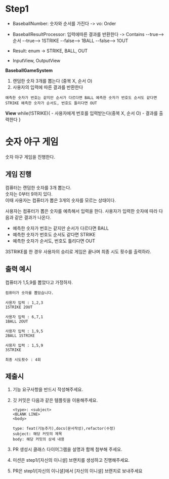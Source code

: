 # Step1
- BaseballNumber: 숫자와 순서를 가진다
-> vo: Order 

- BaseballResultProcessor: 입력에따른 결과를 반환한다
-> Contains --true--> 순서 --true--> 1STRIKE
                          --false--> 1BALL
            --false--> 1OUT

- Result: enum -> STRIKE, BALL, OUT

- InputView, OutputView
 

**BaseballGameSystem**
1. 랜덤한 숫자 3개를 뽑는다 (중복 X, 순서 O)
2. 사용자의 입력에 따른 결과를 반환한다

  `예측한 숫자가 번호는 같지만 순서가 다르다면 BALL
  예측한 숫자가 번호도 순서도 같다면 STRIKE
  예측한 숫자가 순서도, 번호도 틀리다면 OUT`


**View**
while(!STRIKE){
    - 사용자에게 번호를 입력받는다(중복 X, 순서 O)
    - 결과를 출력한다 
}


# 숫자 야구 게임
숫자 야구 게임을 진행한다.

## 게임 진행
컴퓨터는 랜덤한 숫자를 3개 뽑는다.  
숫자는 0부터 9까지 있다.  
이때 사용자는 컴퓨터가 뽑은 3개의 숫자를 모르는 상태이다.

사용자는 컴퓨터가 뽑은 숫자를 예측해서 입력을 한다.
사용자가 입력한 숫자에 따라 다음과 같은 결과가 나온다.
- 예측한 숫자가 번호는 같지만 순서가 다르다면 BALL
- 예측한 숫자가 번호도 순서도 같다면 STRIKE
- 예측한 숫자가 순서도, 번호도 틀리다면 OUT

3STRIKE를 한 경우 사용자의 승리로 게임은 끝나며 최종 시도 횟수를 출력하라. 

## 출력 예시
컴퓨터가 1,5,9를 뽑았다고 가정하자.
```
컴퓨터가 숫자를 뽑았습니다.

사용자 입력 : 1,2,3
1STRIKE 2OUT

사용자 입력 : 6,7,1
1BALL 2OUT

사용자 입력 : 1,9,5
2BALL 1STRIKE

사용자 입력 : 1,5,9
3STRIKE

최종 시도횟수 : 4회
```



## 제출시

1. 기능 요구사항을 반드시 작성해주세요.

2. 깃 커밋은 다음과 같은 템플릿을 이용해주세요.

   ```
   <type>: <subject>
   <BLANK LINE>
   <body>
   
   type: feat(기능추가),docs(문서작성),refactor(수정)
   subject: 해당 커밋의 제목
   body: 해당 커밋의 상세 내용
   ```

3. PR 생성시 클래스 다이어그램을 설명과 함께 첨부해 주세요.

4. 미션은 step1/[자신의 이니셜] 브랜치를 생성하고 진행해주세요.

5. PR은 step1/[자신의 이니셜]에서 [자신의 이니셜] 브랜치로 보내주세요

